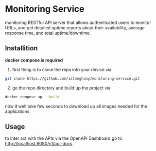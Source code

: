 # Monitoring Service

monitoring RESTful API server that allows authenticated users to monitor URLs, and get detailed uptime reports about their availability, average response time, and total uptime/downtime.

## Installition

**docker compose is required**

1.  first thing is to clone the repo into your device via

```bash
git clone https://github.com/islamghany/monitoring-service.git
```

2. go the repo directory and build up the project via

```bash
docker compose up --build
```

now it well take few seconds to download up all images needed for the applications.

## Usage

to inter act with the APIs via the OpenAPI Dashboard go to [http://localhost:8080/v1/api-docs](http://localhost:8080/v1/api-docs)
